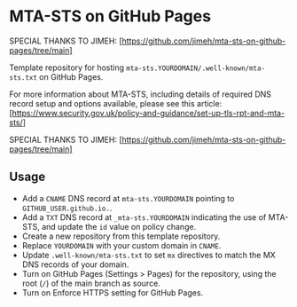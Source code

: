 # MTA-STS on GitHub Pages

SPECIAL THANKS TO JIMEH: [https://github.com/jimeh/mta-sts-on-github-pages/tree/main]

Template repository for hosting `mta-sts.YOURDOMAIN/.well-known/mta-sts.txt` on GitHub Pages.

For more information about MTA-STS, including details of required DNS record setup and options available, please see this article: [https://www.security.gov.uk/policy-and-guidance/set-up-tls-rpt-and-mta-sts/]

SPECIAL THANKS TO JIMEH: [https://github.com/jimeh/mta-sts-on-github-pages/tree/main]

## Usage

- Add a `CNAME` DNS record at `mta-sts.YOURDOMAIN` pointing to `GITHUB_USER.github.io.`.
- Add a `TXT` DNS record at `_mta-sts.YOURDOMAIN` indicating the use of MTA-STS, and update the `id` value on policy change.
- Create a new repository from this template repository.
- Replace `YOURDOMAIN` with your custom domain in `CNAME`.
- Update `.well-known/mta-sts.txt` to set `mx` directives to match the MX DNS records of your domain.
- Turn on GitHub Pages (Settings > Pages) for the repository, using the root (`/`) of the main branch as source.
- Turn on Enforce HTTPS setting for GitHub Pages.
